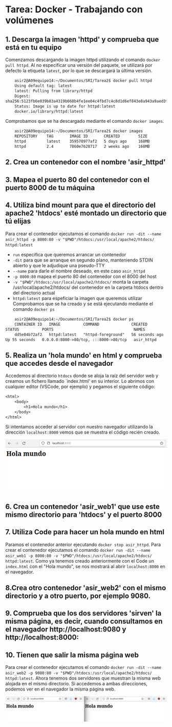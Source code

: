 # Tarea: Docker - Trabajando con volúmenes
## 1. Descarga la imagen 'httpd' y comprueba que está en tu equipo
Comenzamos descargando la imagen httpd utilizando el comando `docker pull httpd`. Al no especificar una versión del paquete, se utilizará por defecto la etiqueta `latest`, por lo que se descargará la última versión.
```console
    asir2@A09equipo14:~/Documentos/SRI/Tarea2$ docker pull httpd
    Using default tag: latest
    latest: Pulling from library/httpd
    Digest: sha256:5123fb6e039b83a4319b668b4fe1ee04c4fbd7c4c8d1d6ef843e8a943a9aed3f
    Status: Image is up to date for httpd:latest
    docker.io/library/httpd:latest
```
Comprobamos que se ha descargado mediante el comando `docker images`.
```console
    asir2@A09equipo14:~/Documentos/SRI/Tarea2$ docker images
    REPOSITORY    TAG       IMAGE ID       CREATED        SIZE
    httpd         latest    359570977af2   5 days ago     168MB
    httpd         2.4       7860e7628717   2 weeks ago    168MB
```
## 2. Crea un contenedor con el nombre 'asir_httpd'
## 3. Mapea el puerto 80 del contenedor con el puerto 8000 de tu máquina
## 4. Utiliza bind mount para que el directorio del apache2 'htdocs' esté montado un directorio que tú elijas
Para crear el contenedor ejecutamos el comando `docker run -dit --name asir_httpd -p 8000:80 -v "$PWD"/htdocs:/usr/local/apache2/htdocs/ httpd:latest`
* `run` especifica que queremos arrancar un contenedor
* `-dit` para que se arranque en segundo plano, manteniendo STDIN abierto y que le adjudique una pseudo-TTY
* `--name` para darle el nombre deseado, en este caso `asir_httpd`
* `-p 8000:80` mapea el puerto 80 del contenedor con el 8000 del host
* `-v "$PWD"/htdocs:/usr/local/apache2/htdocs/` monta la carpeta /usr/local/apache2/htdocs/ del contenedor en la carpeta htdocs dentro del directorio actual
* `httpd:latest` para espeficiar la imagen que queremos utilizar
Comprobamos que se ha creado y se está ejecutando mediante el comando `docker ps`
```console
    asir2@A09equipo14:~/Documentos/SRI/Tarea2$ docker ps
    CONTAINER ID   IMAGE          COMMAND              CREATED          STATUS          PORTS                                   NAMES
    dd5e04b72af2   httpd:latest   "httpd-foreground"   56 seconds ago   Up 55 seconds   0.0.0.0:8000->80/tcp, :::8000->80/tcp   asir_httpd
```
## 5. Realiza un 'hola mundo' en html y comprueba que accedes desde el navegador
Accedemos al directorio `htdocs` donde se aloja la raíz del servidor web y creamos un fichero llamado `index.html' en su interior. Lo abrimos con cualquier editor (VSCode, por ejemplo) y pegamos el siguiente código:
```console
<html>
    <body>
        <h1>Hola mundo</h1>
    </body>
</html>
```
Si intentamos acceder al servidor con nuestro navegador utilizando la dirección `localhost:8000` vemos que se muestra el código recién creado.

![Servidor web mostrando hola mundo](./imagenes/captura.png)
## 6. Crea un contenedor 'asir_web1' que use este mismo directorio para 'htdocs' y el puerto 8000
## 7. Utiliza Code para hacer un hola mundo en html
Paramos el contenedor anterior ejecutando `docker stop asir_httpd`.
Para crear el contenedor ejecutamos el comando `docker run -dit --name asir_web1 -p 8000:80 -v "$PWD"/htdocs:/usr/local/apache2/htdocs/ httpd:latest`.
Como ya tenemos creado anteriormente con el Code un `index.html` con el "Hola mundo", se nos mostrará al abrir `localhost:8000` en el navegador.
## 8.Crea otro contenedor 'asir_web2' con el mismo directorio y a otro puerto, por ejemplo 9080.
## 9. Comprueba que los dos servidores 'sirven' la misma página, es decir, cuando consultamos en el navegador http://localhost:9080 y http://localhost:8000:
## 10. Tienen que salir la misma página web
Para crear el contenedor ejecutamos el comando `docker run -dit --name asir_web2 -p 9080:80 -v "$PWD"/htdocs:/usr/local/apache2/htdocs/ httpd:latest`.
Ahora tenemos dos servidores que muestran la misma web alojada en el mismo directorio. Si accedemos a ambas direcciones, podemos ver en el navegador la misma página web.

![Ambos servidores web mostrando hola mundo](./imagenes/captura2.png)